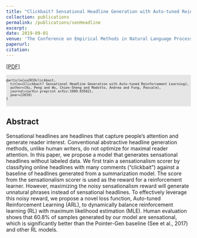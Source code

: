 ```yaml
---
title: "Clickbait? Sensational Headline Generation with Auto-tuned Reinforcement Learning"
collection: publications
permalink: /publications/senHeadline
excerpt: 
date: 2019-09-01
venue: 'The Conference on Empirical Methods in Natural Language Processing (EMNLP)'
paperurl: 
citation: 
---
```


[[PDF]](https://arxiv.org/abs/1909.03582)

<pre style="background-color: rgb(230,230,230);white-space: pre-wrap;">
<font size="1">
@article{xu2019clickbait,
  title={Clickbait? Sensational Headline Generation with Auto-tuned Reinforcement Learning},
  author={Xu, Peng and Wu, Chien-Sheng and Madotto, Andrea and Fung, Pascale},
  journal={arXiv preprint arXiv:1909.03582},
  year={2019}
}
</font>
</pre>

## Abstract
Sensational headlines are headlines that capture people’s attention and generate reader interest. Conventional abstractive headline generation methods, unlike human writers, do not optimize for maximal reader attention. In this paper, we propose a model that generates sensational headlines without labeled data. We first train a sensationalism scorer by classifying online headlines with many comments (“clickbait”) against a baseline of headlines generated from a summarization model. The score from the sensationalism scorer is used as the reward for a reinforcement learner. However, maximizing the noisy sensationalism reward will generate unnatural phrases instead of sensational headlines. To effectively leverage this noisy reward, we propose a novel loss function, Auto-tuned Reinforcement Learning (ARL), to dynamically balance reinforcement learning (RL) with maximum likelihood estimation (MLE). Human evaluation shows that 60.8% of samples generated by our model are sensational, which is significantly better than the Pointer-Gen baseline (See et al., 2017) and other RL models.
